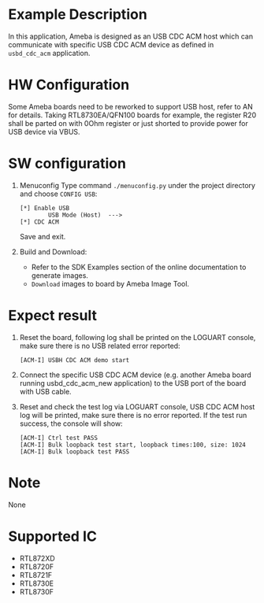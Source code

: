 # Example Description

In this application, Ameba is designed as an USB CDC ACM host which can communicate with specific USB CDC ACM device as defined in `usbd_cdc_acm` application.

# HW Configuration

Some Ameba boards need to be reworked to support USB host, refer to AN for details.
Taking RTL8730EA/QFN100 boards for example, the register R20 shall be parted on with 0Ohm register or just shorted to provide power for USB device via VBUS.

# SW configuration

1. Menuconfig
	Type command `./menuconfig.py` under the project directory and choose `CONFIG USB`:
	```
	[*] Enable USB
			USB Mode (Host)  --->
	[*] CDC ACM
	```
	Save and exit.

2. Build and Download:
   * Refer to the SDK Examples section of the online documentation to generate images.
   * `Download` images to board by Ameba Image Tool.

# Expect result

1. Reset the board, following log shall be printed on the LOGUART console, make sure there is no USB related error reported:
	```
	[ACM-I] USBH CDC ACM demo start
	```

2. Connect the specific USB CDC ACM device (e.g. another Ameba board running usbd_cdc_acm_new application) to the USB port of the board with USB cable.

3. Reset and check the test log via LOGUART console, USB CDC ACM host log will be printed, make sure there is no error reported. If the test run success, the console will show:
	```
	[ACM-I] Ctrl test PASS
	[ACM-I] Bulk loopback test start, loopback times:100, size: 1024
	[ACM-I] Bulk loopback test PASS
	```

# Note

None

# Supported IC

- RTL872XD
- RTL8720F
- RTL8721F
- RTL8730E
- RTL8730F
